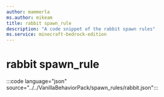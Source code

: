 ```yaml
---
author: mammerla
ms.author: mikeam
title: rabbit spawn_rule
description: "A code snippet of the rabbit spawn rules"
ms.service: minecraft-bedrock-edition
---
```


# rabbit spawn_rule

:::code language="json" source="../../VanillaBehaviorPack/spawn_rules/rabbit.json":::
